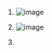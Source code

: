 1. ![image](https://user-images.githubusercontent.com/40559167/156405636-f82ebdb8-9220-4f10-9fa3-c64de1cc6425.png)


2. ![image](https://user-images.githubusercontent.com/40559167/156406461-5ff740c1-7e89-410e-9400-5aeeb9bcd3a5.png)


3.
